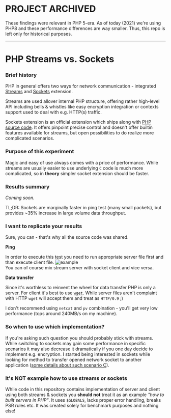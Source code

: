 # PROJECT ARCHIVED

These findings were relevant in PHP 5-era. As of today (2021) we're using PHP8 and these performance differences are way smaller. Thus, this repo is left only for historical purposes.

---

# PHP Streams vs. Sockets

### Brief history
PHP in general offers two ways for network communication - integrated [Streams](http://php.net/manual/en/book.stream.php) and [Sockets](http://php.net/manual/en/book.sockets.php) extension.

Streams are used allover internal PHP structure, offering rather high-level API including bells & whistles like easy encryption integration or contexts support used to deal with e.g. HTTP(s) traffic.

Sockets extension is an official extension which ships along with [PHP source code](https://github.com/php/php-src). It offers pinpoint precise control and doesn't offer builtin features available for streams, but open possibilities to do realize more complicated scenarios.

### Purpose of this experiment
Magic and easy of use always comes with a price of performance. While streams are usually easier to use underlying `C` code is much more complicated, so in **theory** simpler socket extension should be faster.

### Results summary
*Coming soon.*

TL;DR: Sockets are marginally faster in ping test (many small packets), but provides ~35% increase in large volume data throughput.

### I want to replicate your results
Sure, you can - that's why all the source code was shared.


**Ping**

In order to execute this test you need to run appropriate server file first and than execute client file.
![example](http://i.imgur.com/gJu4Oi1.png)  
You can of course mix stream server with socket client and vice versa.


**Data transfer**

Since it's worthless to reinvent the wheel for data transfer PHP is only a server. For client it's best to use [`wget`](https://www.gnu.org/software/wget/). While server files aren't complaint with HTTP `wget` will accept them and treat as `HTTP/0.9` ;)

I don't recommend using `netcat` and `pv` combination - you'll get very low performance (tops around 240MB/s on my machine).

### So when to use which implementation?
If you're asking such question you should probably stick with streams. While switching to sockets may gain some performance in specific scenarios it may also decrease it dramatically if you one day decide to implement e.g. encryption.
I started being interested in sockets while looking for method to transfer opened network socket to another application ([some details about such scenario C](http://stackoverflow.com/questions/12425067/socket-handle-transfer-between-independent-processes)).

### It's **NOT** example how to use streams or sockets
While code in this repository contains implementation of server and client using both streams & sockets you **should not** treat it as an example *"how to built servers in PHP"*. It uses `$GLOBALS`, lacks proper error handling, breaks PSR rules etc. It was created solely for benchmark purposes and nothing else!
